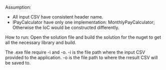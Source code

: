 Assumption:
- All input CSV have consistent header name.
- IPayCalculator have only one implementation: MonthlyPayCalculator; Otherwise the IoC would be constructed differently.

How to run:
Open the solution file and build the solution for the nuget to get all the necessary library and build.

The .exe file require -i and -o.
-i is the file path where the input CSV provided to the application.
-o is the file path to where the rresult CSV will be saved to.

